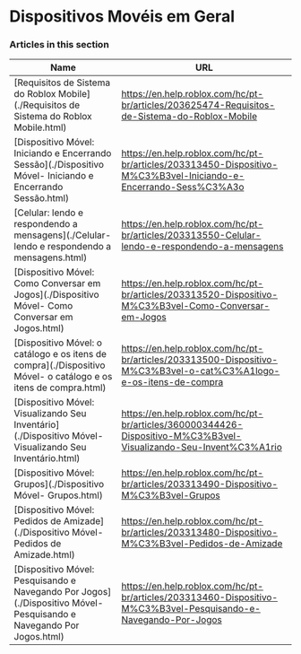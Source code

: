 # Dispositivos Movéis em Geral   
### Articles in this section
Name|URL
-|-
[Requisitos de Sistema do Roblox Mobile](./Requisitos de Sistema do Roblox Mobile.html) |https://en.help.roblox.com/hc/pt-br/articles/203625474-Requisitos-de-Sistema-do-Roblox-Mobile
[Dispositivo Móvel: Iniciando e Encerrando Sessão](./Dispositivo Móvel- Iniciando e Encerrando Sessão.html) |https://en.help.roblox.com/hc/pt-br/articles/203313450-Dispositivo-M%C3%B3vel-Iniciando-e-Encerrando-Sess%C3%A3o
[Celular: lendo e respondendo a mensagens](./Celular- lendo e respondendo a mensagens.html) |https://en.help.roblox.com/hc/pt-br/articles/203313550-Celular-lendo-e-respondendo-a-mensagens
[Dispositivo Móvel: Como Conversar em Jogos](./Dispositivo Móvel- Como Conversar em Jogos.html) |https://en.help.roblox.com/hc/pt-br/articles/203313520-Dispositivo-M%C3%B3vel-Como-Conversar-em-Jogos
[Dispositivo Móvel: o catálogo e os itens de compra](./Dispositivo Móvel- o catálogo e os itens de compra.html) |https://en.help.roblox.com/hc/pt-br/articles/203313500-Dispositivo-M%C3%B3vel-o-cat%C3%A1logo-e-os-itens-de-compra
[Dispositivo Móvel: Visualizando Seu Inventário](./Dispositivo Móvel- Visualizando Seu Inventário.html) |https://en.help.roblox.com/hc/pt-br/articles/360000344426-Dispositivo-M%C3%B3vel-Visualizando-Seu-Invent%C3%A1rio
[Dispositivo Móvel: Grupos](./Dispositivo Móvel- Grupos.html) |https://en.help.roblox.com/hc/pt-br/articles/203313490-Dispositivo-M%C3%B3vel-Grupos
[Dispositivo Móvel: Pedidos de Amizade](./Dispositivo Móvel- Pedidos de Amizade.html) |https://en.help.roblox.com/hc/pt-br/articles/203313480-Dispositivo-M%C3%B3vel-Pedidos-de-Amizade
[Dispositivo Móvel: Pesquisando e Navegando Por Jogos](./Dispositivo Móvel- Pesquisando e Navegando Por Jogos.html) |https://en.help.roblox.com/hc/pt-br/articles/203313460-Dispositivo-M%C3%B3vel-Pesquisando-e-Navegando-Por-Jogos
